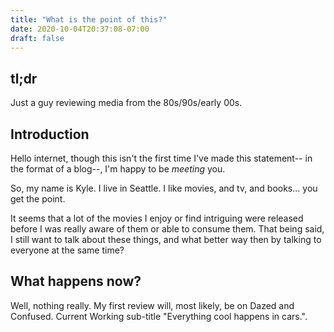 ```yaml
---
title: "What is the point of this?"
date: 2020-10-04T20:37:08-07:00
draft: false
---
```


## tl;dr

Just a guy reviewing media from the 80s/90s/early 00s.

## Introduction

Hello internet, though this isn't the first time I've made this statement-- in the format of a blog--, I'm happy to be *meeting* you.

So, my name is Kyle. I live in Seattle. I like movies, and tv, and books... you get the point. 

It seems that a lot of the movies I enjoy or find intriguing were released before I was really aware of them or able to consume them. 
That being said, I still want to talk about these things, and what better way then by talking to everyone at the same time?

## What happens now?

Well, nothing really. My first review will, most likely, be on Dazed and Confused. Current Working sub-title "Everything cool happens in cars.".